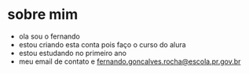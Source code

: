 # sobre mim
- ola sou o fernando
- estou criando esta conta pois faço o curso do alura
- estou estudando  no primeiro ano
- meu email de contato e fernando.goncalves.rocha@escola.pr.gov.br
